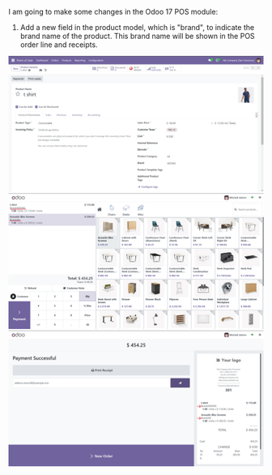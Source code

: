 I am going to make some changes in the Odoo 17 POS module:

1) Add a new field in the product model, which is "brand", to indicate the brand name of the product. This brand name will be shown in the POS order line and receipts.

![image alt](https://github.com/Adilpk/Point_of_sale_cybrsys-odoo/blob/6748b8c2ce8c0c16071e5ad7df366c52df78c1f8/POS1.png)
![image alt](https://github.com/Adilpk/Point_of_sale_cybrsys-odoo/blob/6748b8c2ce8c0c16071e5ad7df366c52df78c1f8/pos2.png)
![image alt](https://github.com/Adilpk/Point_of_sale_cybrsys-odoo/blob/6748b8c2ce8c0c16071e5ad7df366c52df78c1f8/POS3.png)
